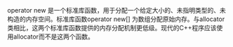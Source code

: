 operator new 是一个标准库函数，用于分配一个给定大小的、未指明类型的、未构造的内存空间。标准库函数operator new[] 为数组分配原始内存。与allocator类相比，这两个标准库函数提供的内存分配机制更低级。现代的C++程序应该使用allocator而不是这两个函数。
